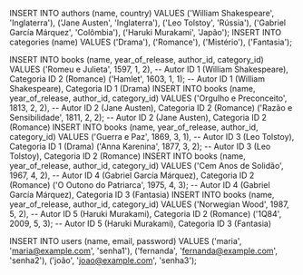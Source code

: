 INSERT INTO authors (name, country)
VALUES
('William Shakespeare', 'Inglaterra'),
('Jane Austen', 'Inglaterra'),
('Leo Tolstoy', 'Rússia'),
('Gabriel García Márquez', 'Colômbia'),
('Haruki Murakami', 'Japão');
INSERT INTO categories (name)
VALUES
('Drama'),
('Romance'),
('Mistério'),
('Fantasia');

INSERT INTO books (name, year_of_release, author_id, category_id)
VALUES
('Romeu e Julieta', 1597, 1, 2), -- Autor ID 1 (William Shakespeare), Categoria ID 2 (Romance)
('Hamlet', 1603, 1, 1);          -- Autor ID 1 (William Shakespeare), Categoria ID 1 (Drama)
INSERT INTO books (name, year_of_release, author_id, category_id)
VALUES
('Orgulho e Preconceito', 1813, 2, 2), -- Autor ID 2 (Jane Austen), Categoria ID 2 (Romance)
('Razão e Sensibilidade', 1811, 2, 2); -- Autor ID 2 (Jane Austen), Categoria ID 2 (Romance)
INSERT INTO books (name, year_of_release, author_id, category_id)
VALUES
('Guerra e Paz', 1869, 3, 1),  -- Autor ID 3 (Leo Tolstoy), Categoria ID 1 (Drama)
('Anna Karenina', 1877, 3, 2); -- Autor ID 3 (Leo Tolstoy), Categoria ID 2 (Romance)
INSERT INTO books (name, year_of_release, author_id, category_id)
VALUES
('Cem Anos de Solidão', 1967, 4, 2), -- Autor ID 4 (Gabriel García Márquez), Categoria ID 2 (Romance)
('O Outono do Patriarca', 1975, 4, 3); -- Autor ID 4 (Gabriel García Márquez), Categoria ID 3 (Fantasia)
INSERT INTO books (name, year_of_release, author_id, category_id)
VALUES
('Norwegian Wood', 1987, 5, 2), -- Autor ID 5 (Haruki Murakami), Categoria ID 2 (Romance)
('1Q84', 2009, 5, 3);          -- Autor ID 5 (Haruki Murakami), Categoria ID 3 (Fantasia)

INSERT INTO users (name, email, password)
VALUES
('maria', 'maria@example.com', 'senha1'),
('fernanda', 'fernanda@example.com', 'senha2'),
('joão', 'joao@example.com', 'senha3');

